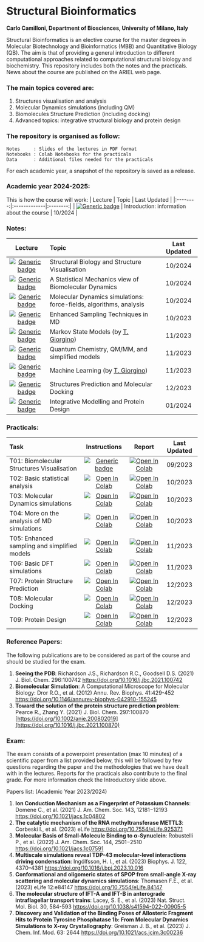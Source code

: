 # Structural Bioinformatics
**Carlo Camilloni, Department of Biosciences, University of Milano, Italy**

Structural Bioinformatics is an elective course for the master degrees in Molecular Biotechnology and Bioinformatics (MBB) and Quantitative Biology (QB). The aim is that of providing a general introduction to different computational approaches related to computational structural biology and biochemistry. This repository includes both the notes and the practicals. News about the course are published on the ARIEL web page.

### The main topics covered are:

1. Structures visualisation and analysis
2. Molecular Dynamics simulations (including QM)
3. Biomolecules Structure Prediction (including docking)
4. Advanced topics: integrative structural biology and protein design

### The repository is organised as follow:

    Notes     : Slides of the lectures in PDF format
    Notebooks : Colab Notebooks for the practicals
    Data      : Additional files needed for the practicals

For each academic year, a snapshot of the repository is saved as a release.

### Academic year 2024-2025:
This is how the course will work: 
| Lecture |  Topic | Last Updated |
|:--------:|:-------------|:--------:|
| [![Generic badge](https://img.shields.io/badge/0-PDF-<COLOR>.svg)](https://github.com/carlocamilloni/Structural-Bioinformatics/blob/main/Notes/00_Intro.pdf) | Introduction:  information about the course | 10/2024 |

### Notes:
| Lecture |  Topic | Last Updated |
|:--------:|:-------------|:--------:|
| [![Generic badge](https://img.shields.io/badge/1-PDF-<COLOR>.svg)](https://github.com/carlocamilloni/Structural-Bioinformatics/blob/main/Notes/01_StructuralBiology.pdf) | Structural Biology and Structure Visualisation | 10/2024 |
| [![Generic badge](https://img.shields.io/badge/2-PDF-<COLOR>.svg)](https://github.com/carlocamilloni/Structural-Bioinformatics/blob/main/Notes/02_StochasticMolecules.pdf) | A Statistical Mechanics view of Biomolecular Dynamics | 10/2024 |
| [![Generic badge](https://img.shields.io/badge/3-PDF-<COLOR>.svg)](https://github.com/carlocamilloni/Structural-Bioinformatics/blob/main/Notes/03_MolecularDynamics.pdf) | Molecular Dynamics simulations: force-fields, algorithms, analysis | 10/2024 |
| [![Generic badge](https://img.shields.io/badge/4-PDF-<COLOR>.svg)](https://github.com/carlocamilloni/Structural-Bioinformatics/blob/main/Notes/04_EnhancedMD.pdf) | Enhanced Sampling Techniques in MD | 10/2023 |
| [![Generic badge](https://img.shields.io/badge/5-PDF-<COLOR>.svg)](https://github.com/carlocamilloni/Structural-Bioinformatics/blob/main/Notes/05_MarkovSM.pdf) | Markov State Models (by [T. Giorgino](https://github.com/giorginolab)) | 11/2023 |
| [![Generic badge](https://img.shields.io/badge/6-PDF-<COLOR>.svg)](https://github.com/carlocamilloni/Structural-Bioinformatics/blob/main/Notes/06_QM_MM_more.pdf) | Quantum Chemistry, QM/MM, and simplified models | 11/2023 |
| [![Generic badge](https://img.shields.io/badge/7-PDF-<COLOR>.svg)](https://github.com/carlocamilloni/Structural-Bioinformatics/blob/main/Notes/07_MachineLearning.pdf) | Machine Learning (by [T. Giorgino](https://github.com/giorginolab)) | 11/2023 |
| [![Generic badge](https://img.shields.io/badge/8-PDF-<COLOR>.svg)](https://github.com/carlocamilloni/Structural-Bioinformatics/blob/main/Notes/08_StructurePredictionDocking.pdf) | Structures Prediction and Molecular Docking | 12/2023 |
| [![Generic badge](https://img.shields.io/badge/9-PDF-<COLOR>.svg)](https://github.com/carlocamilloni/Structural-Bioinformatics/blob/main/Notes/09_Integrative_design.pdf) | Integrative Modelling and Protein Design | 01/2024 |

### Practicals:

| Task | Instructions | Report | Last Updated |
|:--------|:-------------:|:-------------:|:------:|
| T01: Biomolecular Structures Visualisation | [![Generic badge](https://img.shields.io/badge/PDF-<COLOR>.svg)](https://github.com/carlocamilloni/Structural-Bioinformatics/blob/main/Notebooks/t01_VMD.pdf) | [![Open In Colab](https://colab.research.google.com/assets/colab-badge.svg)](https://colab.research.google.com/github/carlocamilloni/Structural-Bioinformatics/blob/main/Notebooks/report_1_vmd.ipynb) | 09/2023 |
| T02: Basic statistical analysis | [![Open In Colab](https://colab.research.google.com/assets/colab-badge.svg)](https://colab.research.google.com/github/carlocamilloni/Structural-Bioinformatics/blob/main/Notebooks/t02_intro_stat.ipynb) | [![Open In Colab](https://colab.research.google.com/assets/colab-badge.svg)](https://colab.research.google.com/github/carlocamilloni/Structural-Bioinformatics/blob/main/Notebooks/report_2_stat.ipynb) | 10/2023 |
| T03: Molecular Dynamics simulations | [![Open In Colab](https://colab.research.google.com/assets/colab-badge.svg)](https://colab.research.google.com/github/carlocamilloni/Structural-Bioinformatics/blob/main/Notebooks/t03_MD.ipynb) | [![Open In Colab](https://colab.research.google.com/assets/colab-badge.svg)](https://colab.research.google.com/github/carlocamilloni/Structural-Bioinformatics/blob/main/Notebooks/report_3_MD.ipynb) | 10/2023 |
| T04: More on the analysis of MD simulations | [![Open In Colab](https://colab.research.google.com/assets/colab-badge.svg)](https://colab.research.google.com/github/carlocamilloni/Structural-Bioinformatics/blob/main/Notebooks/t04_MDanalysis.ipynb) | [![Open In Colab](https://colab.research.google.com/assets/colab-badge.svg)](https://colab.research.google.com/github/carlocamilloni/Structural-Bioinformatics/blob/main/Notebooks/report_4_MDanalysis.ipynb) | 10/2023 |
| T05: Enhanced sampling and simplified models | [![Open In Colab](https://colab.research.google.com/assets/colab-badge.svg)](https://colab.research.google.com/github/carlocamilloni/Structural-Bioinformatics/blob/main/Notebooks/t05_MD_enhanced_martini.ipynb) | [![Open In Colab](https://colab.research.google.com/assets/colab-badge.svg)](https://colab.research.google.com/github/carlocamilloni/Structural-Bioinformatics/blob/main/Notebooks/report_5_MD_enhanced_martini.ipynb) | 11/2023 |
| T06: Basic DFT simulations | [![Open In Colab](https://colab.research.google.com/assets/colab-badge.svg)](https://colab.research.google.com/github/carlocamilloni/Structural-Bioinformatics/blob/main/Notebooks/t06_QM.ipynb) | [![Open In Colab](https://colab.research.google.com/assets/colab-badge.svg)](https://colab.research.google.com/github/carlocamilloni/Structural-Bioinformatics/blob/main/Notebooks/report_6_QM.ipynb) | 11/2023 |
| T07: Protein Structure Prediction | [![Open In Colab](https://colab.research.google.com/assets/colab-badge.svg)](https://colab.research.google.com/github/carlocamilloni/Structural-Bioinformatics/blob/main/Notebooks/t07_StructurePred.ipynb) | [![Open In Colab](https://colab.research.google.com/assets/colab-badge.svg)](https://colab.research.google.com/github/carlocamilloni/Structural-Bioinformatics/blob/main/Notebooks/report_7_StructurePred.ipynb) | 12/2023 |
| T08: Molecular Docking | [![Open In Colab](https://colab.research.google.com/assets/colab-badge.svg)](https://colab.research.google.com/github/carlocamilloni/Structural-Bioinformatics/blob/main/Notebooks/t08_docking.ipynb) | [![Open In Colab](https://colab.research.google.com/assets/colab-badge.svg)](https://colab.research.google.com/github/carlocamilloni/Structural-Bioinformatics/blob/main/Notebooks/report_8_docking.ipynb) | 12/2023 |
| T09: Protein Design | [![Open In Colab](https://colab.research.google.com/assets/colab-badge.svg)](https://colab.research.google.com/github/carlocamilloni/Structural-Bioinformatics/blob/main/Notebooks/t09_design.ipynb) | [![Open In Colab](https://colab.research.google.com/assets/colab-badge.svg)](https://colab.research.google.com/github/carlocamilloni/Structural-Bioinformatics/blob/main/Notebooks/report_9_design.ipynb) | 12/2023 |

### Reference Papers:
The following publications are to be considered as part of the course and should be studied for the exam.

1. **Seeing the PDB**: Richardson J.S., Richardson R.C., Goodsell D.S. (2021) J. Biol. Chem. 296:100742 https://doi.org/10.1016/j.jbc.2021.100742
2. **Biomolecular Simulation**: A Computational Microscope for Molecular Biology: Dror R.O., et al. (2012) Annu. Rev. Biophys. 41:429-452 https://doi.org/10.1146/annurev-biophys-042910-155245
3. **Toward the solution of the protein structure prediction problem**: Pearce R., Zhang Y. (2021) J. Biol. Chem. 297:100870 [https://doi.org/10.1002/anie.200802019](https://doi.org/10.1016/j.jbc.2021.100870)

### Exam:

The exam consists of a powerpoint presentation (max 10 minutes) of a scientific paper from a list provided below, this will be followed by few questions regarding the paper and the methodologies that we have dealt with in the lectures. Reports for the practicals also contribute to the final grade. For more information check the Introductory slide above.

Papers list: (Academic Year 2023/2024)
1. **Ion Conduction Mechanism as a Fingerprint of Potassium Channels**: Domene C., et al. (2021)  J. Am. Chem. Soc. 143, 12181−12193 https://doi.org/10.1021/jacs.1c04802
2. **The catalytic mechanism of the RNA methyltransferase METTL3**: Corbeski I., et al. (2023) eLife https://doi.org/10.7554/eLife.92537.1
3. **Molecular Basis of Small-Molecule Binding to α‐Synuclein**: Robustelli P., et al. (2022) J. Am. Chem. Soc. 144, 2501−2510 https://doi.org/10.1021/jacs.1c07591
4. **Multiscale simulations reveal TDP-43 molecular-level interactions driving condensation**: Ingólfsson, H. I., et al. (2023) Biophys. J. 122, 4370–4381 https://doi.org/10.1016/j.bpj.2023.10.016
5. **Conformational and oligomeric states of SPOP from small-angle X-ray scattering and molecular dynamics simulations**: Thomasen F.E., et al. (2023) eLife 12:e84147 https://doi.org/10.7554/eLife.84147
6. **The molecular structure of IFT-A and IFT-B in anterograde intraflagellar transport trains**: Lacey, S. E., et al. (2023) Nat. Struct. Mol. Biol. 30, 584-593 https://doi.org/10.1038/s41594-022-00905-5
7. **Discovery and Validation of the Binding Poses of Allosteric Fragment Hits to Protein Tyrosine Phosphatase 1b: From Molecular Dynamics Simulations to X-ray Crystallography**: Greisman J. B., et al. (2023) J. Chem. Inf. Mod. 63: 2644 https://doi.org/10.1021/acs.jcim.3c00236
  

